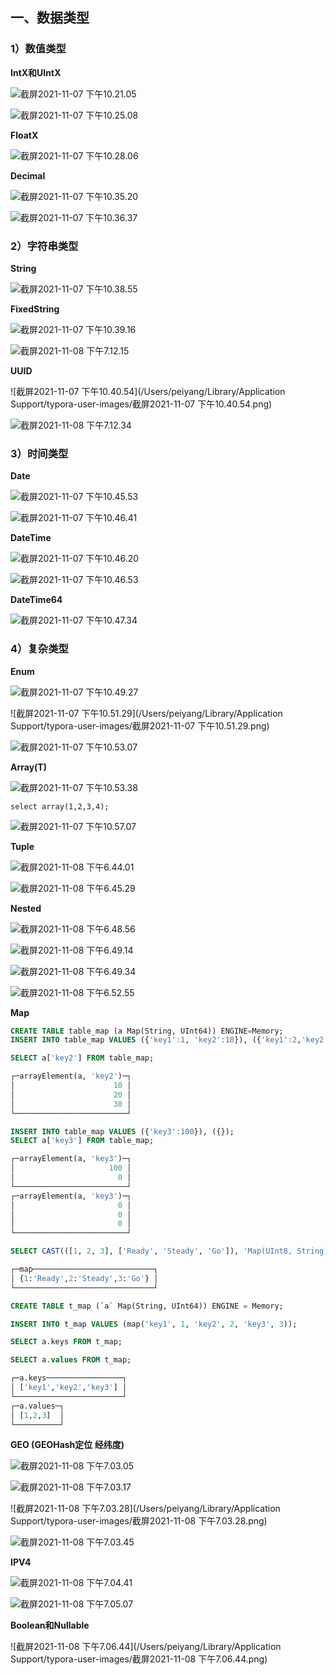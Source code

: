 ## 一、数据类型

### 1）数值类型

**IntX和UIntX**

![截屏2021-11-07 下午10.21.05](https://raw.githubusercontent.com/DataDevLPY/TyporaPicStore/main/img/%E6%88%AA%E5%B1%8F2021-11-07%20%E4%B8%8B%E5%8D%8810.21.05.png?token=AWS37JO6UC6D5OERWSLND53BTIGQK)

![截屏2021-11-07 下午10.25.08](https://raw.githubusercontent.com/DataDevLPY/TyporaPicStore/main/img/%E6%88%AA%E5%B1%8F2021-11-07%20%E4%B8%8B%E5%8D%8810.25.08.png?token=AWS37JPVCCARSAJK5OKWXQ3BTIGQO)

**FloatX**

![截屏2021-11-07 下午10.28.06](https://raw.githubusercontent.com/DataDevLPY/TyporaPicStore/main/img/%E6%88%AA%E5%B1%8F2021-11-07%20%E4%B8%8B%E5%8D%8810.28.06.png?token=AWS37JKDTDGX4XF5LNYKW73BTIGQS)

**Decimal**

![截屏2021-11-07 下午10.35.20](https://raw.githubusercontent.com/DataDevLPY/TyporaPicStore/main/img/%E6%88%AA%E5%B1%8F2021-11-07%20%E4%B8%8B%E5%8D%8810.35.20.png?token=AWS37JKTKTGF65GSOKZQN4DBTIGQ6)

![截屏2021-11-07 下午10.36.37](https://raw.githubusercontent.com/DataDevLPY/TyporaPicStore/main/img/%E6%88%AA%E5%B1%8F2021-11-07%20%E4%B8%8B%E5%8D%8810.36.37.png?token=AWS37JO5UJIV6573EHS2IMDBTIGRI)

### 2）字符串类型

**String**

![截屏2021-11-07 下午10.38.55](https://raw.githubusercontent.com/DataDevLPY/TyporaPicStore/main/img/%E6%88%AA%E5%B1%8F2021-11-07%20%E4%B8%8B%E5%8D%8810.38.55.png?token=AWS37JJZLSLVIWOQ4XTXAFTBTIGRO)

**FixedString**

![截屏2021-11-07 下午10.39.16](https://raw.githubusercontent.com/DataDevLPY/TyporaPicStore/main/img/%E6%88%AA%E5%B1%8F2021-11-07%20%E4%B8%8B%E5%8D%8810.39.16.png?token=AWS37JNDU7B5P7Z23L5XJCDBTIGRQ)

![截屏2021-11-08 下午7.12.15](https://raw.githubusercontent.com/DataDevLPY/TyporaPicStore/main/img/%E6%88%AA%E5%B1%8F2021-11-08%20%E4%B8%8B%E5%8D%887.12.15.png?token=AWS37JJO27BV5A5HU3YLGUDBTIGR4)

**UUID**

![截屏2021-11-07 下午10.40.54](/Users/peiyang/Library/Application Support/typora-user-images/截屏2021-11-07 下午10.40.54.png)

![截屏2021-11-08 下午7.12.34](https://raw.githubusercontent.com/DataDevLPY/TyporaPicStore/main/img/%E6%88%AA%E5%B1%8F2021-11-08%20%E4%B8%8B%E5%8D%887.12.34.png?token=AWS37JJEJMECOY26U56QCO3BTIGSK)

### 3）时间类型

**Date**

![截屏2021-11-07 下午10.45.53](https://raw.githubusercontent.com/DataDevLPY/TyporaPicStore/main/img/%E6%88%AA%E5%B1%8F2021-11-07%20%E4%B8%8B%E5%8D%8810.45.53.png?token=AWS37JLIEFGSCDHXCWGCKL3BTIGSY)

![截屏2021-11-07 下午10.46.41](https://raw.githubusercontent.com/DataDevLPY/TyporaPicStore/main/img/%E6%88%AA%E5%B1%8F2021-11-07%20%E4%B8%8B%E5%8D%8810.46.41.png?token=AWS37JMMRBJKUTX5TMU6FWDBTIGTE)

**DateTime**

![截屏2021-11-07 下午10.46.20](https://raw.githubusercontent.com/DataDevLPY/TyporaPicStore/main/img/%E6%88%AA%E5%B1%8F2021-11-07%20%E4%B8%8B%E5%8D%8810.46.20.png?token=AWS37JMTS2KPQE5SYWP5SDTBTIGTE)

![截屏2021-11-07 下午10.46.53](https://raw.githubusercontent.com/DataDevLPY/TyporaPicStore/main/img/%E6%88%AA%E5%B1%8F2021-11-07%20%E4%B8%8B%E5%8D%8810.46.53.png?token=AWS37JPPYAPAV4A2DPUPKVDBTIGTO)

**DateTime64**

![截屏2021-11-07 下午10.47.34](https://raw.githubusercontent.com/DataDevLPY/TyporaPicStore/main/img/%E6%88%AA%E5%B1%8F2021-11-07%20%E4%B8%8B%E5%8D%8810.47.34.png?token=AWS37JL24XRWKA6YZD56NTLBTIGT6)



### 4）复杂类型

**Enum**

![截屏2021-11-07 下午10.49.27](https://raw.githubusercontent.com/DataDevLPY/TyporaPicStore/main/img/%E6%88%AA%E5%B1%8F2021-11-07%20%E4%B8%8B%E5%8D%8810.49.27.png?token=AWS37JNXJ2WJ2ZINJE5YYX3BTIGTY)

![截屏2021-11-07 下午10.51.29](/Users/peiyang/Library/Application Support/typora-user-images/截屏2021-11-07 下午10.51.29.png)

![截屏2021-11-07 下午10.53.07](https://raw.githubusercontent.com/DataDevLPY/TyporaPicStore/main/img/%E6%88%AA%E5%B1%8F2021-11-07%20%E4%B8%8B%E5%8D%8810.53.07.png?token=AWS37JP3TIFKEJJ3TMWPVJDBTIGUE)

**Array(T)**

![截屏2021-11-07 下午10.53.38](https://raw.githubusercontent.com/DataDevLPY/TyporaPicStore/main/img/%E6%88%AA%E5%B1%8F2021-11-07%20%E4%B8%8B%E5%8D%8810.53.38.png?token=AWS37JP5PY7FMTIZCAQCT7DBTIGUW)

```
select array(1,2,3,4);
```

![截屏2021-11-07 下午10.57.07](https://raw.githubusercontent.com/DataDevLPY/TyporaPicStore/main/img/%E6%88%AA%E5%B1%8F2021-11-07%20%E4%B8%8B%E5%8D%8810.57.07.png?token=AWS37JOIDP25WEA7EFPS74DBTIGUU)

**Tuple**

![截屏2021-11-08 下午6.44.01](https://raw.githubusercontent.com/DataDevLPY/TyporaPicStore/main/img/%E6%88%AA%E5%B1%8F2021-11-08%20%E4%B8%8B%E5%8D%886.44.01.png?token=AWS37JPPKEBX2SU3JTJ5NWLBTIGVC)

![截屏2021-11-08 下午6.45.29](https://raw.githubusercontent.com/DataDevLPY/TyporaPicStore/main/img/%E6%88%AA%E5%B1%8F2021-11-08%20%E4%B8%8B%E5%8D%886.45.29.png?token=AWS37JLPAPCIZ2VD5NKHBDLBTIGVI)

**Nested**

![截屏2021-11-08 下午6.48.56](https://raw.githubusercontent.com/DataDevLPY/TyporaPicStore/main/img/%E6%88%AA%E5%B1%8F2021-11-08%20%E4%B8%8B%E5%8D%886.48.56.png?token=AWS37JJEYHT7Q4WWHWCPOILBTIGV6)

![截屏2021-11-08 下午6.49.14](https://raw.githubusercontent.com/DataDevLPY/TyporaPicStore/main/img/%E6%88%AA%E5%B1%8F2021-11-08%20%E4%B8%8B%E5%8D%886.49.14.png?token=AWS37JMC4MWXSYHM24AN3MLBTIGWG)

![截屏2021-11-08 下午6.49.34](https://raw.githubusercontent.com/DataDevLPY/TyporaPicStore/main/img/%E6%88%AA%E5%B1%8F2021-11-08%20%E4%B8%8B%E5%8D%886.49.34.png?token=AWS37JJER527KQX32LRWROLBTIGWK)

![截屏2021-11-08 下午6.52.55](https://raw.githubusercontent.com/DataDevLPY/TyporaPicStore/main/img/%E6%88%AA%E5%B1%8F2021-11-08%20%E4%B8%8B%E5%8D%886.52.55.png?token=AWS37JNQ5OLULAZ5LHG6PWDBTIGWI)

**Map**

```sql
CREATE TABLE table_map (a Map(String, UInt64)) ENGINE=Memory;
INSERT INTO table_map VALUES ({'key1':1, 'key2':10}), ({'key1':2,'key2':20}), ({'key1':3,'key2':30});
```

```sql
SELECT a['key2'] FROM table_map;

┌─arrayElement(a, 'key2')─┐
│                      10 │
│                      20 │
│                      30 │
└─────────────────────────┘
```

```sql
INSERT INTO table_map VALUES ({'key3':100}), ({});
SELECT a['key3'] FROM table_map;

┌─arrayElement(a, 'key3')─┐
│                     100 │
│                       0 │
└─────────────────────────┘
┌─arrayElement(a, 'key3')─┐
│                       0 │
│                       0 │
│                       0 │
└─────────────────────────┘
```

```sql
SELECT CAST(([1, 2, 3], ['Ready', 'Steady', 'Go']), 'Map(UInt8, String)') AS map;

┌─map───────────────────────────┐
│ {1:'Ready',2:'Steady',3:'Go'} │
└───────────────────────────────┘
```

```sql
CREATE TABLE t_map (`a` Map(String, UInt64)) ENGINE = Memory;

INSERT INTO t_map VALUES (map('key1', 1, 'key2', 2, 'key3', 3));

SELECT a.keys FROM t_map;

SELECT a.values FROM t_map;

┌─a.keys─────────────────┐
│ ['key1','key2','key3'] │
└────────────────────────┘
┌─a.values─┐
│ [1,2,3]  │
└──────────┘

```

**GEO (GEOHash定位 经纬度)**

![截屏2021-11-08 下午7.03.05](https://raw.githubusercontent.com/DataDevLPY/TyporaPicStore/main/img/%E6%88%AA%E5%B1%8F2021-11-08%20%E4%B8%8B%E5%8D%887.03.05.png?token=AWS37JKMYUL75HS5EUISUR3BTIGW2)

![截屏2021-11-08 下午7.03.17](https://raw.githubusercontent.com/DataDevLPY/TyporaPicStore/main/img/%E6%88%AA%E5%B1%8F2021-11-08%20%E4%B8%8B%E5%8D%887.03.17.png?token=AWS37JPSTJ5YZJZTNK3DD33BTIGXA)

![截屏2021-11-08 下午7.03.28](/Users/peiyang/Library/Application Support/typora-user-images/截屏2021-11-08 下午7.03.28.png)

![截屏2021-11-08 下午7.03.45](https://raw.githubusercontent.com/DataDevLPY/TyporaPicStore/main/img/%E6%88%AA%E5%B1%8F2021-11-08%20%E4%B8%8B%E5%8D%887.03.45.png?token=AWS37JKQBRHRODVL6WM4YI3BTIGXC)

**IPV4**

![截屏2021-11-08 下午7.04.41](https://raw.githubusercontent.com/DataDevLPY/TyporaPicStore/main/img/%E6%88%AA%E5%B1%8F2021-11-08%20%E4%B8%8B%E5%8D%887.04.41.png?token=AWS37JPJWXCXUEQFWTFTK3TBTIGXW)

![截屏2021-11-08 下午7.05.07](https://raw.githubusercontent.com/DataDevLPY/TyporaPicStore/main/img/%E6%88%AA%E5%B1%8F2021-11-08%20%E4%B8%8B%E5%8D%887.05.07.png?token=AWS37JMUNAPOUA2X7GMDBK3BTIGX6)

**Boolean和Nullable**

![截屏2021-11-08 下午7.06.44](/Users/peiyang/Library/Application Support/typora-user-images/截屏2021-11-08 下午7.06.44.png)







